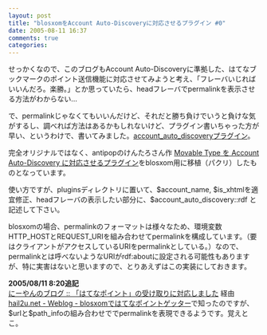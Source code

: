 ```yaml
---
layout: post
title: "blosxomをAccount Auto-Discoveryに対応させるプラグイン #0"
date: 2005-08-11 16:37
comments: true
categories: 
---
```

<p class="entryBody">
せっかくなので、このブログもAccount Auto-Discoveryに準拠した、はてなブックマークのポイント送信機能に対応させてみようと考え、「フレーバいじればいいんだろ。楽勝。」とか思っていたら、headフレーバでpermalinkを表示させる方法がわからない…
</p>

<p class="entryBody">
で、permalinkじゃなくてもいいんだけど、それだと勝ち負けでいうと負けな気がするし、調べれば方法はあるかもしれないけど、プラグイン書いちゃった方が早い、というわけで、書いてみました。<a href="/archives/account_auto_discovery" target="_blank">account_auto_discoveryプラグイン</a>。
</p>

<p class="entryBody">
完全オリジナルではなく、antipopのけんたろさん作 <a href="http://antipop.gs/mt/2005/08/09/201256" target="_blank">Movable Type を Account Auto-Discovery に対応させるプラグイン</a>をblosxom用に移植（パクリ）したものとなっています。
</p>

<p class="entryBody">
使い方ですが、pluginsディレクトリに置いて、$account_name, $is_xhtmlを適宜修正、headフレーバの表示したい部分に、$account_auto_discovery::rdf と記述して下さい。
</p>

<p class="entryBody">
blosxomの場合、permalinkのフォーマットは様々なため、環境変数HTTP_HOSTとREQUEST_URIを組み合わせてpermalinkを構成しています。（要はクライアントがアクセスしているURIをpermalinkとしている。）なので、permalinkとは呼べないようなURIがrdf:aboutに設定される可能性もありますが、特に実害はないと思いますので、とりあえずはこの実装にしておきます。
</p>

<p class="entryBody">
<strong>2005/08/11 8:20追記</strong><br />
<a href="http://niiyan.s8.xrea.com/blosxom/blosxom/20050811_hatenapoint_for_blosxom.htm" target="_blank">にーやんのブログ :: 「はてなポイント」の受け取りに対応しました</a> 経由 <a href="http://hail2u.net/blog/blosxom/hatena_point_getter_in_blosxom.html" target="_blank">hail2u.net - Weblog - blosxomではてなポイントゲッター</a>で知ったのですが、$urlと$path_infoの組み合わせででpermalinkを表現できるようです。覚えとこ。
</p>
